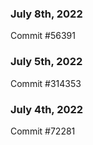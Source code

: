 ### July 8th, 2022

Commit #56391

### July 5th, 2022

Commit #314353


### July 4th, 2022

Commit #72281
